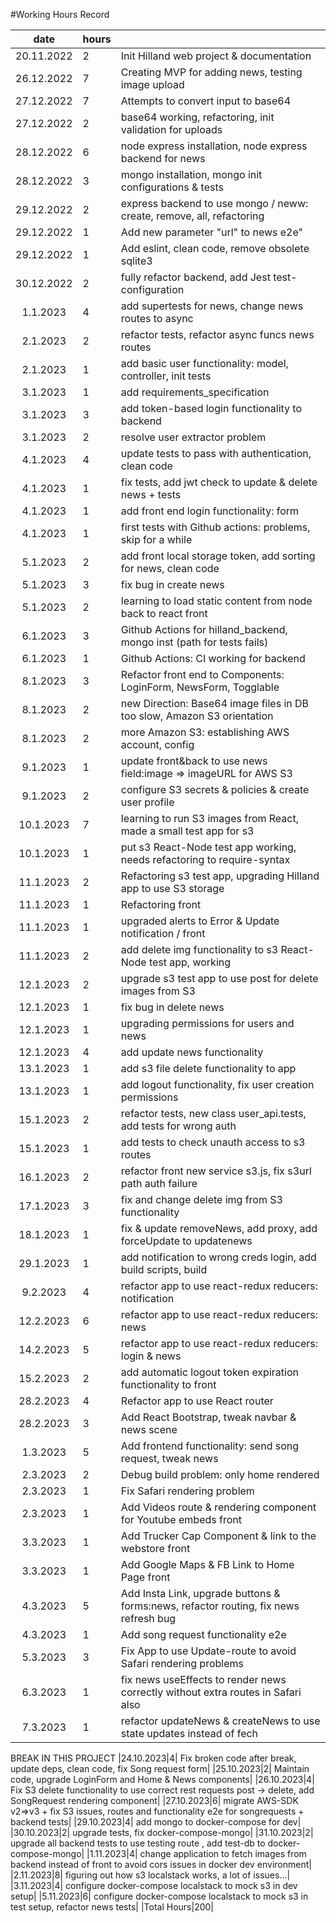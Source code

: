 #Working Hours Record

|date | hours |  |
|:--:|:--|:----|
|20.11.2022|2| Init Hilland web project & documentation|
|26.12.2022|7| Creating MVP for adding news, testing image upload|
|27.12.2022|7| Attempts to convert input to base64|
|27.12.2022|2| base64 working, refactoring, init validation for uploads|
|28.12.2022|6| node express installation, node express backend for news|
|28.12.2022|3| mongo installation, mongo init configurations & tests|
|29.12.2022|2| express backend to use mongo / neww: create, remove, all, refactoring|
|29.12.2022|1| Add new parameter "url" to news e2e"|
|29.12.2022|1| Add eslint, clean code, remove obsolete sqlite3|
|30.12.2022|2| fully refactor backend, add Jest test-configuration|
|1.1.2023|4| add supertests for news, change news routes to async|
|2.1.2023|2| refactor tests, refactor async funcs news routes|  
|2.1.2023|1| add basic user functionality: model, controller, init tests|
|3.1.2023|1| add requirements_specification|
|3.1.2023|3| add token-based login functionality to backend|
|3.1.2023|2| resolve user extractor problem|
|4.1.2023|4| update tests to pass with authentication, clean code|
|4.1.2023|1| fix tests, add jwt check to update & delete news + tests| 
|4.1.2023|1| add front end login functionality: form|
|4.1.2023|1| first tests with Github actions: problems, skip for a while|
|5.1.2023|2| add front local storage token, add sorting for news, clean code|
|5.1.2023|3| fix bug in create news|
|5.1.2023|2| learning to load static content from node back to react front|
|6.1.2023|3| Github Actions for hilland_backend, mongo inst (path for tests fails)| 
|6.1.2023|1| Github Actions: CI working for backend|
|8.1.2023|3| Refactor front end to Components: LoginForm, NewsForm, Togglable |
|8.1.2023|2| new Direction: Base64 image files in DB too slow, Amazon S3 orientation| 
|8.1.2023|2| more Amazon S3: establishing AWS account, config|
|9.1.2023|1| update front&back to use news field:image => imageURL for AWS S3|
|9.1.2023|2| configure S3 secrets & policies & create user profile|
|10.1.2023|7| learning to run S3 images from React, made a small test app for s3|  
|10.1.2023|1| put s3 React-Node test app working, needs refactoring to require-syntax|
|11.1.2023|2| Refactoring s3 test app, upgrading Hilland app to use S3 storage| 
|11.1.2023|1| Refactoring front |
|11.1.2023|1| upgraded alerts to  Error & Update notification / front|
|11.1.2023|2| add delete img functionality to s3 React-Node test app, working| 
|12.1.2023|2| upgrade s3 test app to use post for delete images from S3|
|12.1.2023|1| fix bug in delete news|
|12.1.2023|1| upgrading permissions for users and news|
|12.1.2023|4| add update news functionality|
|13.1.2023|1| add s3 file delete functionality to app|
|13.1.2023|1| add logout functionality, fix user creation permissions|
|15.1.2023|2| refactor tests, new class user_api.tests, add tests for wrong auth|
|15.1.2023|1| add tests to check unauth access to s3 routes |
|16.1.2023|2| refactor front new service s3.js, fix s3url path auth failure|
|17.1.2023|3| fix and change delete img from S3 functionality|
|18.1.2023|1| fix & update removeNews, add proxy, add forceUpdate to updatenews|
|29.1.2023|1| add notification to wrong creds login, add build scripts, build |
|9.2.2023|4| refactor app to use react-redux reducers: notification|
|12.2.2023|6| refactor app to use react-redux reducers: news|
|14.2.2023|5| refactor app to use react-redux reducers: login & news|
|15.2.2023|2| add automatic logout token expiration functionality to front|
|28.2.2023|4| Refactor app to use React router|
|28.2.2023|3| Add React Bootstrap, tweak navbar & news scene|
|1.3.2023|5| Add frontend functionality: send song request, tweak news|
|2.3.2023|2| Debug build problem: only home rendered|
|2.3.2023|1| Fix Safari rendering problem|
|2.3.2023|1| Add Videos route & rendering component for Youtube embeds front|
|3.3.2023|1| Add Trucker Cap Component & link to the webstore front|
|3.3.2023|1| Add Google Maps & FB Link to Home Page front|
|4.3.2023|5| Add Insta Link, upgrade buttons & forms:news, refactor routing, fix news refresh bug|
|4.3.2023|1| Add song request functionality e2e|
|5.3.2023|3| Fix App to use Update-route to avoid Safari rendering problems|
|6.3.2023|1| fix news useEffects to render news correctly without extra routes in Safari also|
|7.3.2023|1| refactor updateNews & createNews to use state updates instead of fech|
BREAK IN THIS PROJECT
|24.10.2023|4| Fix broken code after break, update deps, clean code, fix Song request form|
|25.10.2023|2| Maintain code, upgrade LoginForm and Home & News components|
|26.10.2023|4| Fix S3 delete functionality to use correct rest requests post -> delete, add SongRequest rendering component|
|27.10.2023|6| migrate AWS-SDK v2=>v3 + fix S3 issues, routes and functionality e2e for songrequests + backend tests|
|29.10.2023|4| add mongo to docker-compose for dev|
|30.10.2023|2| upgrade tests, fix docker-compose-mongo|
|31.10.2023|2| upgrade all backend tests to use testing route , add test-db to docker-compose-mongo|
|1.11.2023|4| change application to fetch images from backend instead of front to avoid cors issues in docker dev environment|
|2.11.2023|8| figuring out how s3 localstack works, a lot of issues...|
|3.11.2023|4| configure docker-compose localstack to mock s3 in dev setup|
|5.11.2023|6| configure docker-compose localstack to mock s3 in test setup, refactor news tests|
|Total Hours|200|
